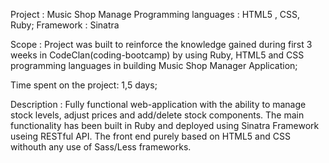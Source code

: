 Project : Music Shop Manage
Programming languages : HTML5 , CSS, Ruby;
Framework : Sinatra

Scope : Project was built to reinforce the knowledge gained during first 3 weeks in CodeClan(coding-bootcamp) by using Ruby, HTML5 and CSS programming languages in building Music Shop Manager Application;

Time spent on the project: 1,5 days;


Description : 
Fully functional web-application with the ability to manage stock levels, adjust prices and add/delete stock components. The main functionality has been built in Ruby and deployed using Sinatra Framework useing RESTful API. The front end purely based on HTML5 and CSS withouth any use of Sass/Less frameworks. 
